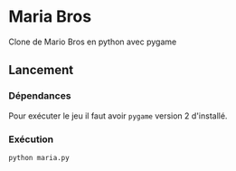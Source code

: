 # Maria Bros
Clone de Mario Bros en python avec pygame


## Lancement

### Dépendances
Pour exécuter le jeu il faut avoir `pygame` version 2 d'installé.

### Exécution
```bash
python maria.py
```
